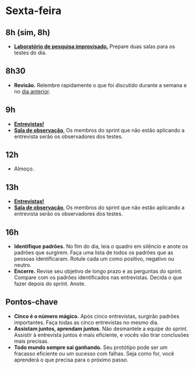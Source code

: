 # Sexta-feira

## 8h (sim, 8h)
- [**Laboratório de pesquisa improvisado.**](./Laboratorio-de-pesquisa.md) Prepare duas salas para os testes do dia.

## 8h30
- **Revisão.** Relembre rapidamente o que foi discutido durante a semana e no [dia anterior](../quinta/Agenda.md).

## 9h
- [**Entrevistas!**](./Entrevistas.md)
- [**Sala de observação**.](./Sala-de-observacao.md) Os membros do sprint que não estão aplicando a entrevista serão os observadores dos testes.

## 12h
- Almoço.

## 13h
- [**Entrevistas!**](./Entrevistas.md)
- [**Sala de observação**.](./Sala-de-observacao.md) Os membros do sprint que não estão aplicando a entrevista serão os observadores dos testes.

## 16h
- **Identifique padrões.** No fim do dia, leia o quadro em silêncio e anote os padrões que surgirem. Faça uma lista de todos os padrões que as pessoas identificaram. Rotule cada um como positivo, negativo ou neutro.
- **Encerre.** Revise seu objetivo de longo prazo e as perguntas do sprint. Compare com os padrões identificados nas entrevistas. Decida o que fazer depois do sprint. Anote.

## Pontos-chave
- **Cinco é o número mágico.** Após cinco entrevistas, surgirão padrões importantes. Faça todas as cinco entrevistas no mesmo dia.
- **Assistam juntos, aprendam juntos.** Não desmantele a equipe do sprint. Assistir à entrevista juntos é mais eficiente, e vocês vão tirar conclusões mais precisas.
- **Todo mundo sempre sai ganhando.** Seu protótipo pode ser um fracasso eficiente ou um sucesso com falhas. Seja como for, você aprenderá o que precisa para o próximo passo.
